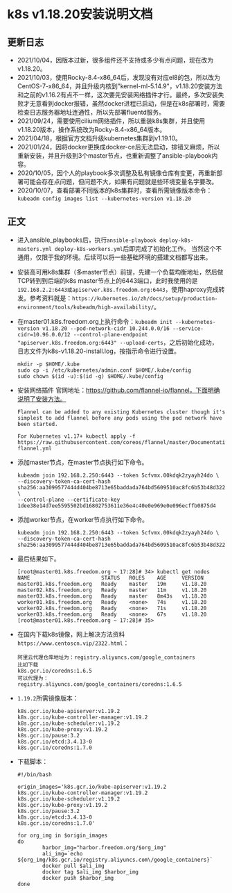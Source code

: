 # k8s v1.18.20安装说明文档

## 更新日志
- 2021/10/04，因版本过新，很多组件还不支持或多少有点问题，现在改为v1.18.20。
- 2021/10/03，使用Rocky-8.4-x86_64后，发现没有对应el8的包，所以改为CentOS-7-x86_64，并且升级内核到"kernel-ml-5.14.9"，v1.18.20安装方法和之前的v1.16.2有点不一样，这次要先安装网络插件才行。最终，多次安装失败才无意看到docker报错，虽然docker进程已启动，但是在k8s部署时，需要检查日志服务器地址连通性，所以先部署fluentd服务。
- 2021/09/24，需要使用cilium网络插件，所以重装k8s集群，并且使用v1.18.20版本，操作系统改为Rocky-8.4-x86_64版本。
- 2021/04/18，根据官方文档升级kubernetes集群到v1.19.10。
- 2021/01/24，因将docker更换成docker-ce后无法启动，排错又麻烦，所以重新安装，并且升级到3个master节点，也重新调整了ansible-playbook内容。
- 2020/10/05，因个人的playbook多次调整及私有镜像仓库有变更，再重新部署可能会存在点问题，但问题不大，如果有问题就是些环境变量名字要改。
- 2020/10/07，查看部署不同版本的k8s集群时，查看所需镜像版本命令：`kubeadm config images list --kubernetes-version v1.18.20`

## 正文
- 进入ansible_playbooks后，执行`ansible-playbook deploy-k8s-masters.yml deploy-k8s-workers.yml`后即完成了初始化工作。
当然这个不通用，仅限于我的环境。后续可以将一些基础环境的搭建文档都写出来。

- 安装高可用k8s集群（多master节点）前提，先建一个负载均衡地址，然后做TCP转到到后端的k8s master节点上的6443端口，此时我使用的是`192.168.2.2:6443或apiserver.k8s.freedom.org:6443`，使用haproxy完成转发。参考资料就是：`https://kubernetes.io/zh/docs/setup/production-environment/tools/kubeadm/high-availability/`。

- 在master01.k8s.freedom.org上执行命令：`kubeadm init --kubernetes-version v1.18.20 --pod-network-cidr 10.244.0.0/16 --service-cidr=10.96.0.0/12 --control-plane-endpoint "apiserver.k8s.freedom.org:6443" --upload-certs`，之后初始化成功，
日志文件为k8s-v1.18.20-install.log，按指示命令进行设置。  
    ```shell
    mkdir -p $HOME/.kube 
    sudo cp -i /etc/kubernetes/admin.conf $HOME/.kube/config  
    sudo chown $(id -u):$(id -g) $HOME/.kube/config
    ```

- 安装网络插件
    官网地址：https://github.com/flannel-io/flannel，下面明确说明了安装方法。
    ```shell
    Flannel can be added to any existing Kubernetes cluster though it's simplest to add flannel before any pods using the pod network have been started.

    For Kubernetes v1.17+ kubectl apply -f https://raw.githubusercontent.com/coreos/flannel/master/Documentation/kube-flannel.yml
    ```
    
- 添加master节点，在master节点执行如下命令。
    ```shell
    kubeadm join 192.168.2.250:6443 --token 5cfvmx.00kdqk2zyayh24do \
    --discovery-token-ca-cert-hash sha256:aa3099577444d404be8713e65baddada764bd5609510ac8fc6b53b48d3229099 \
    --control-plane --certificate-key 1dee38e14d7ee5595502bd16802753611e36e4c40e0e969e0e096ecffb0875d4
    ```

- 添加worker节点，在worker节点执行如下命令。
    ```shell
    kubeadm join 192.168.2.250:6443 --token 5cfvmx.00kdqk2zyayh24do \
    --discovery-token-ca-cert-hash sha256:aa3099577444d404be8713e65baddada764bd5609510ac8fc6b53b48d3229099 
    ```
    
- 最后结果如下。
    ```
    [root@master01.k8s.freedom.org ~ 17:28]# 34> kubectl get nodes
    NAME                       STATUS   ROLES    AGE     VERSION
    master01.k8s.freedom.org   Ready    master   19m     v1.18.20
    master02.k8s.freedom.org   Ready    master   11m     v1.18.20
    master03.k8s.freedom.org   Ready    master   8m43s   v1.18.20
    worker01.k8s.freedom.org   Ready    <none>   74s     v1.18.20
    worker02.k8s.freedom.org   Ready    <none>   71s     v1.18.20
    worker03.k8s.freedom.org   Ready    <none>   67s     v1.18.20
    [root@master01.k8s.freedom.org ~ 17:28]# 35> 
    ```


- 在国内下载k8s镜像，网上解决方法资料`https://www.centoscn.vip/2322.html`：
    ```
    阿里云代理仓库地址为：registry.aliyuncs.com/google_containers
    比如下载
    k8s.gcr.io/coredns:1.6.5
    可以代理为：
    registry.aliyuncs.com/google_containers/coredns:1.6.5
    ```
    
- `1.19.2`所需镜像版本：
    ```
    k8s.gcr.io/kube-apiserver:v1.19.2
    k8s.gcr.io/kube-controller-manager:v1.19.2
    k8s.gcr.io/kube-scheduler:v1.19.2
    k8s.gcr.io/kube-proxy:v1.19.2
    k8s.gcr.io/pause:3.2
    k8s.gcr.io/etcd:3.4.13-0
    k8s.gcr.io/coredns:1.7.0
    ```

- 下载脚本：
    ```shell
    #!/bin/bash
    
    origin_images='k8s.gcr.io/kube-apiserver:v1.19.2
    k8s.gcr.io/kube-controller-manager:v1.19.2
    k8s.gcr.io/kube-scheduler:v1.19.2
    k8s.gcr.io/kube-proxy:v1.19.2
    k8s.gcr.io/pause:3.2
    k8s.gcr.io/etcd:3.4.13-0
    k8s.gcr.io/coredns:1.7.0'
    
    for org_img in $origin_images
    do
            harbor_img="harbor.freedom.org/$org_img"
            ali_img=`echo ${org_img/k8s.gcr.io/registry.aliyuncs.com\/google_containers}`
            docker pull $ali_img
            docker tag $ali_img $harbor_img
            docker push $harbor_img
    done
    ```